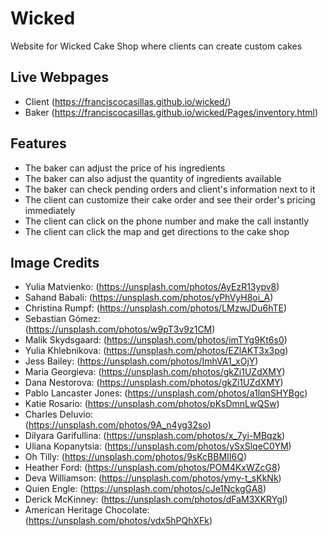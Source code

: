 # Wicked
Website for Wicked Cake Shop where clients can create custom cakes

## Live Webpages
* Client (https://franciscocasillas.github.io/wicked/)
* Baker (https://franciscocasillas.github.io/wicked/Pages/inventory.html)

## Features
* The baker can adjust the price of his ingredients
* The baker can also adjust the quantity of ingredients available
* The baker can check pending orders and client's information next to it
* The client can customize their cake order and see their order's pricing immediately
* The client can click on the phone number and make the call instantly
* The client can click the map and get directions to the cake shop

## Image Credits 
* Yulia Matvienko:
    (https://unsplash.com/photos/AyEzR13ypv8)
* Sahand Babali:
    (https://unsplash.com/photos/yPhVyH8oi_A)
* Christina Rumpf:
    (https://unsplash.com/photos/LMzwJDu6hTE)
* Sebastian Gómez:  
    (https://unsplash.com/photos/w9pT3v9z1CM)
* Malik Skydsgaard: 
    (https://unsplash.com/photos/imTYg9Kt6s0)
* Yulia Khlebnikova: 
    (https://unsplash.com/photos/EZlAKT3x3pg)
* Jess Bailey: 
    (https://unsplash.com/photos/ImhVA1_xOjY)
* Maria Georgieva: 
   (https://unsplash.com/photos/gkZi1UZdXMY)
* Dana Nestorova: 
    (https://unsplash.com/photos/gkZi1UZdXMY)
* Pablo Lancaster Jones: 
    (https://unsplash.com/photos/a1lqnSHYBgc)
* Katie Rosario: 
    (https://unsplash.com/photos/pKsDmnLwQSw)
* Charles Deluvio:  
    (https://unsplash.com/photos/9A_n4yg32so)
* Dilyara Garifullina: 
    (https://unsplash.com/photos/x_7yi-MBqzk)
* Uliana Kopanytsia: 
    (https://unsplash.com/photos/ySxSlqeC0YM)
* Oh Tilly: 
    (https://unsplash.com/photos/9sKcBBMII6Q)
* Heather Ford: 
    (https://unsplash.com/photos/POM4KxWZcG8)
* Deva Williamson: 
    (https://unsplash.com/photos/ymy-t_sKkNk)
* Quien Engle: 
    (https://unsplash.com/photos/cJe1NckgGA8)
* Derick McKinney:
    (https://unsplash.com/photos/dFaM3XKRYgI)
* American Heritage Chocolate:
    (https://unsplash.com/photos/vdx5hPQhXFk)


